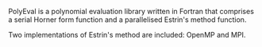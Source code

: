 PolyEval is a polynomial evaluation library written in Fortran that comprises a serial Horner form function and a parallelised Estrin's method function.

Two implementations of Estrin's method are included: OpenMP and MPI.